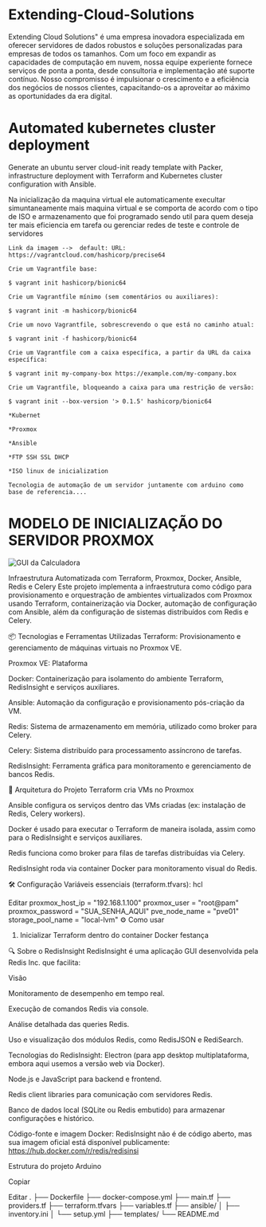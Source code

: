 # Extending-Cloud-Solutions

Extending Cloud Solutions" é uma empresa inovadora especializada em oferecer servidores de dados robustos e soluções personalizadas para empresas de todos os tamanhos. Com um foco em expandir as capacidades de computação em nuvem, nossa equipe experiente fornece serviços de ponta a ponta, desde consultoria e implementação até suporte contínuo. Nosso compromisso é impulsionar o crescimento e a eficiência dos negócios de nossos clientes, capacitando-os a aproveitar ao máximo as oportunidades da era digital.

# Automated kubernetes cluster deployment

Generate an ubuntu server cloud-init ready template with Packer, infrastructure deployment with Terraform and Kubernetes cluster configuration with Ansible. 

Na inicialização da maquina virtual ele automaticamente execultar simuntaneamente mais maquina virtual e se comporta de acordo com o tipo de ISO e armazenamento que foi programado sendo util para quem deseja ter mais eficiencia em tarefa ou gerenciar redes de teste e controle de servidores 



```Como pode ser inicializador
Link da imagem -->  default: URL: https://vagrantcloud.com/hashicorp/precise64

Crie um Vagrantfile base:

$ vagrant init hashicorp/bionic64

Crie um Vagrantfile mínimo (sem comentários ou auxiliares):

$ vagrant init -m hashicorp/bionic64

Crie um novo Vagrantfile, sobrescrevendo o que está no caminho atual:

$ vagrant init -f hashicorp/bionic64

Crie um Vagrantfile com a caixa específica, a partir da URL da caixa específica:

$ vagrant init my-company-box https://example.com/my-company.box

Crie um Vagrantfile, bloqueando a caixa para uma restrição de versão:

$ vagrant init --box-version '> 0.1.5' hashicorp/bionic64

````

```Modelo de linguagem usada
*Kubernet

*Proxmox

*Ansible

*FTP SSH SSL DHCP

*ISO linux de inicialization

Tecnologia de automação de um servidor juntamente com arduino como base de referencia....

```
# MODELO DE INICIALIZAÇÃO DO SERVIDOR PROXMOX
![GUI da Calculadora](https://www.storagereview.com/wp-content/uploads/2023/03/StorageReview-Proxmox-VE-7-4-1024x529.png)


Infraestrutura Automatizada com Terraform, Proxmox, Docker, Ansible, Redis e Celery
Este projeto implementa a infraestrutura como código para provisionamento e orquestração de ambientes virtualizados com Proxmox usando Terraform, containerização via Docker, automação de configuração com Ansible, além da configuração de sistemas distribuídos com Redis e Celery.

📦 Tecnologias e Ferramentas Utilizadas
Terraform: Provisionamento e gerenciamento de máquinas virtuais no Proxmox VE.

Proxmox VE: Plataforma

Docker: Containerização para isolamento do ambiente Terraform, RedisInsight e serviços auxiliares.

Ansible: Automação da configuração e provisionamento pós-criação da VM.

Redis: Sistema de armazenamento em memória, utilizado como broker para Celery.

Celery: Sistema distribuído para processamento assíncrono de tarefas.

RedisInsight: Ferramenta gráfica para monitoramento e gerenciamento de bancos Redis.

🚀 Arquitetura do Projeto
Terraform cria VMs no Proxmox

Ansible configura os serviços dentro das VMs criadas (ex: instalação de Redis, Celery workers).

Docker é usado para executar o Terraform de maneira isolada, assim como para o RedisInsight e serviços auxiliares.

Redis funciona como broker para filas de tarefas distribuídas via Celery.

RedisInsight roda via container Docker para monitoramento visual do Redis.

🛠 Configuração
Variáveis essenciais (terraform.tfvars):
hcl

Editar
proxmox_host_ip   = "192.168.1.100"
proxmox_user      = "root@pam"
proxmox_password  = "SUA_SENHA_AQUI"
pve_node_name     = "pve01"
storage_pool_name = "local-lvm"
⚙️ Como usar
1. Inicializar Terraform dentro do container Docker
festança


🔍 Sobre o RedisInsight
RedisInsight é uma aplicação GUI desenvolvida pela Redis Inc. que facilita:

Visão

Monitoramento de desempenho em tempo real.

Execução de comandos Redis via console.

Análise detalhada das queries Redis.

Uso e visualização dos módulos Redis, como RedisJSON e RediSearch.

Tecnologias do RedisInsight:
Electron (para app desktop multiplataforma, embora aqui usemos a versão web via Docker).

Node.js e JavaScript para backend e frontend.

Redis client libraries para comunicação com servidores Redis.

Banco de dados local (SQLite ou Redis embutido) para armazenar configurações e histórico.

Código-fonte e imagem Docker:
RedisInsight não é de código aberto, mas sua imagem oficial está disponível publicamente:
https://hub.docker.com/r/redis/redisinsi

Estrutura do projeto
Arduino

Copiar

Editar
.
├── Dockerfile
├── docker-compose.yml
├── main.tf
├── providers.tf
├── terraform.tfvars
├── variables.tf
├── ansible/
│   ├── inventory.ini
│   └── setup.yml
├── templates/
└── README.md




